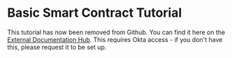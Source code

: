 # Basic Smart Contract Tutorial

This tutorial has now been removed from Github. You can find it here on the [External Documentation Hub](https://docs.thoughtmachine.net/vault-core/4-1/EN/tutorials/smart-contracts/basic-contract/). This requires Okta access - if you don't have this, please request it to be set up.
